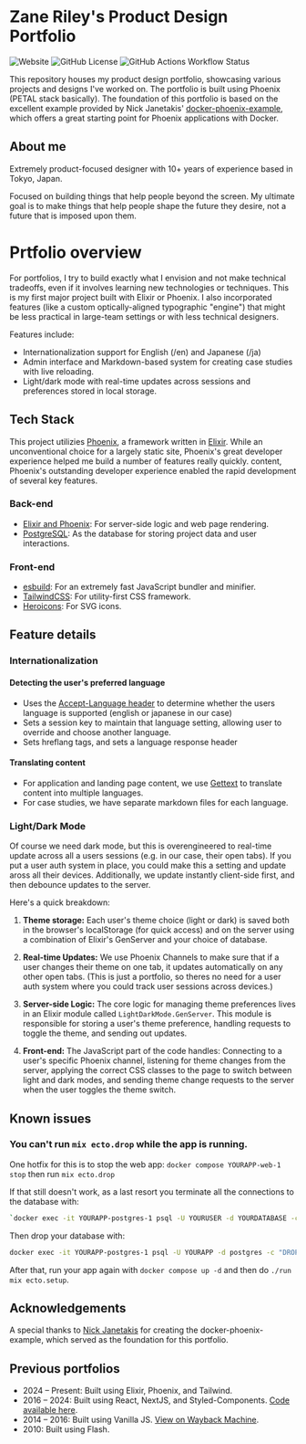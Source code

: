 # Zane Riley's Product Design Portfolio
![Website](https://img.shields.io/website?url=https%3A%2F%2Fzaneriley.com&up_message=online&down_message=offline&label=portfolio)
![GitHub License](https://img.shields.io/github/license/zaneriley/personal-site)
![GitHub Actions Workflow Status](https://img.shields.io/github/actions/workflow/status/zaneriley/personal-site/ci.yml)

This repository houses my product design portfolio, showcasing various projects and designs I've worked on. The portfolio is built using Phoenix (PETAL stack basically). The foundation of this portfolio is based on the excellent example provided by Nick Janetakis' [docker-phoenix-example](https://github.com/nickjj/docker-phoenix-example), which offers a great starting point for Phoenix applications with Docker.

## About me

Extremely product-focused designer with 10+ years of experience based in Tokyo, Japan. 

Focused on building things that help people beyond the screen. My ultimate goal is to make things that help people shape the future they desire, not a future that is imposed upon them. 


# Prtfolio overview

For portfolios, I try to build exactly what I envision and not make technical tradeoffs, even if it involves learning new technologies or techniques. This is my first major project built with Elixir or Phoenix. I also incorporated features (like a custom optically-aligned typographic "engine") that might be less practical in large-team settings or with less technical designers.

Features include:

- Internationalization support for English (/en) and Japanese (/ja)
- Admin interface and Markdown-based system for creating case studies with live reloading.
- Light/dark mode with real-time updates across sessions and preferences stored in local storage.


## Tech Stack

This project utilizies [Phoenix](https://phoenixframework.org/), a framework written in [Elixir](https://elixir-lang.org/). While an unconventional choice for a largely static site, Phoenix's great developer experience helped me build a number of features really quickly.
 content, Phoenix's outstanding developer experience enabled the rapid development of several key features.
### Back-end

- [Elixir and Phoenix](https://www.phoenixframework.org/): For server-side logic and web page rendering.
- [PostgreSQL](https://www.postgresql.org/): As the database for storing project data and user interactions.

### Front-end

- [esbuild](https://esbuild.github.io/): For an extremely fast JavaScript bundler and minifier.
- [TailwindCSS](https://tailwindcss.com/): For utility-first CSS framework.
- [Heroicons](https://heroicons.com/): For SVG icons.

## Feature details

### Internationalization

#### Detecting the user's preferred language
- Uses the [Accept-Language header](https://developer.mozilla.org/en-US/docs/Web/HTTP/Headers/Accept-Language) to determine whether the users language is supported (english or japanese in our case)
- Sets a session key to maintain that language setting, allowing user to override and choose another language.
- Sets hreflang tags, and sets a language response header

#### Translating content
- For application and landing page content, we use [Gettext](https://hexdocs.pm/gettext/Gettext.html) to translate content into multiple languages. 
- For case studies, we have separate markdown files for each language.

### Light/Dark Mode

Of course we need dark mode, but this is overengineered to real-time update across all a users sessions (e.g. in our case, their open tabs). If you put a user auth system in place, you could make this a setting and update aross all their devices. Additionally, we update instantly client-side first, and then debounce updates to the server.

Here's a quick breakdown:

1. **Theme storage:** Each user's theme choice (light or dark) is saved both in the browser's localStorage (for quick access) and on the server using a combination of Elixir's GenServer and your choice of database.

2. **Real-time Updates:** We use Phoenix Channels to make sure that if a user changes their theme on one tab, it updates automatically on any other open tabs. (This is just a portfolio, so theres no need for a user auth system where you could track user sessions across devices.)

3. **Server-side Logic:** The core logic for managing theme preferences lives in an Elixir module called `LightDarkMode.GenServer`. This module is responsible for storing a user's theme preference, handling requests to toggle the theme, and sending out updates.

4. **Front-end:** The JavaScript part of the code handles: Connecting to a user's specific Phoenix channel, listening for theme changes from the server, applying the correct CSS classes to the page to switch between light and dark modes, and sending theme change requests to the server when the user toggles the theme switch.


## Known issues
### You can't run `mix ecto.drop` while the app is running.
One hotfix for this is to stop the web app:
`docker compose YOURAPP-web-1 stop`
then run `mix ecto.drop`

If that still doesn't work, as a last resort you terminate all the connections to the database with:
```bash
`docker exec -it YOURAPP-postgres-1 psql -U YOURUSER -d YOURDATABASE -c "SELECT pg_terminate_backend(pid) FROM pg_stat_activity WHERE datname = 'YOURDATABASE' AND pid <> pg_backend_pid();"
```
Then drop your database with:
```bash
docker exec -it YOURAPP-postgres-1 psql -U YOURAPP -d postgres -c "DROP DATABASE YOURDATABASE;"
```
After that, run your app again with `docker compose up -d` and then do `./run mix ecto.setup`.

## Acknowledgements

A special thanks to [Nick Janetakis](https://nickjanetakis.com) for creating the docker-phoenix-example, which served as the foundation for this portfolio. 

## Previous portfolios
- 2024 – Present: Built using Elixir, Phoenix, and Tailwind.
- 2016 – 2024: Built using React, NextJS, and Styled-Components. [Code available here](https://github.com/zaneriley/personal-site/tree/Portfolio).
- 2014 – 2016: Built using Vanilla JS. [View on Wayback Machine](https://web.archive.org/web/20150711234633/http://zaneriley.com/).
- 2010: Built using Flash.
